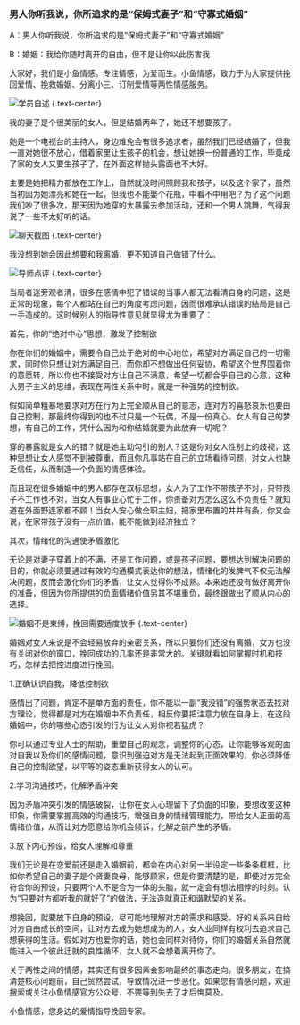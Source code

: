 ### 男人你听我说，你所追求的是“保姆式妻子”和“守寡式婚姻”

A：男人你听我说，你所追求的是“保姆式妻子”和“守寡式婚姻”

B：婚姻：我给你随时离开的自由，但不是让你以此伤害我

大家好，我们是小鱼情感。专注情感，为爱而生。小鱼情感，致力于为大家提供挽回爱情、挽救婚姻、分离小三、订制爱情等两性情感服务。

![学员自述](/im/images/articles/a1/a1_1/image1.png "学员自述") {.text-center}

我的妻子是个很美丽的女人，但是结婚两年了，她还不想要孩子。

她是一个电视台的主持人，身边难免会有很多追求者，虽然我们已经结婚了，但我一直对她很不放心，借着家里让生孩子的机会，想让她换一份普通的工作，毕竟成了家的女人又要生孩子了，在外面这样抛头露面也不大好。

主要是她把精力都放在工作上，自然就没时间照顾我和孩子，以及这个家了，虽然当初因为她漂亮和她在一起，但我也不能娶个花瓶，中看不中用吧？为了这个问题我们吵了很多次，那天因为她穿的太暴露去参加活动，还和一个男人跳舞，气得我说了一些不太好听的话。

![聊天截图](/im/images/articles/a1/a1_1/image2.png "聊天截图") {.text-center}

我没想到她会因此想要和我离婚，更不知道自己做错了什么。

![导师点评](/im/images/articles/a1/a1_1/image3.png "导师点评") {.text-center}

当局者迷旁观者清，很多在感情中犯了错误的当事人都无法看清自身的问题，这是正常的现象，每个人都站在自己的角度考虑问题，因而很难承认错误的结局是自己一手造成的。这时候别人的指导性意见就显得尤为重要了：

首先，你的“绝对中心”思想，激发了控制欲

你在你们的婚姻中，需要令自己处于绝对的中心地位，希望对方满足自己的一切需求，同时你只想让对方满足自己，而你却不想做出任何妥协，希望这个世界围着你的意愿转，所以你也不接受对方让自己不满意，希望一切都合乎自己的心意，这种大男子主义的思维，表现在两性关系中时，就是一种强势的控制欲。

假如简单粗暴地要求对方在行为上完全顺从自己的意志，连对方的喜怒哀乐也要由自己控制，那最终你得到的也不过只是一个玩偶，不是一份真心。女人有自己的梦想，有自己的工作，凭什么因为和你结婚就要为此放弃一切呢？

穿的暴露就是女人的错？就是她主动勾引的别人？这是你对女人性别上的歧视，这种思想让女人感觉不到被尊重，而且你凡事站在自己的立场看待问题，对女人也缺乏信任，从而制造一个负面的情感体验。

而且现在很多婚姻中的男人都存在双标思想，女人为了工作不带孩子不对，只带孩子不工作也不对，当女人有事业心忙于工作，你责备对方怎么这么不负责任？就知道在外面野连家都不顾！当女人安心做全职主妇，把家里布置的井井有条，你又会说，在家带孩子没有一点价值，能不能做到经济独立？

其次，情绪化的沟通使矛盾激化

无论是对妻子穿着上的不满，还是工作问题，或是孩子问题，要想达到解决问题的目的，你就必须要通过有效的沟通模式表达你的想法，情绪化的发脾气不仅无法解决问题，反而会激化你们的矛盾，让女人觉得你不成熟。本来她还没有做好离开你的准备，但因为你所提供的负面情绪价值另其不堪重负，最终跟做出了顺从内心的选择。

![婚姻不是束缚，挽回需要适度放手](/im/images/articles/a1/a1_1/image4.png "婚姻不是束缚，挽回需要适度放手") {.text-center}

婚姻对女人来说是不会轻易放弃的亲密关系，所以只要你们还没有离婚，女方也没有关闭对你的窗口，挽回成功的几率还是非常大的。关键就看如何掌握时机和技巧，怎样去把控进度进行挽回。

1.正确认识自我，降低控制欲

感情出了问题，肯定不是单方面的责任，你不能以一副“我没错”的强势状态去找对方理论，觉得都是对方在婚姻中不负责任，相反你要把注意力放在自身上，在这段婚姻中，你的哪些心态引发的行为让女人对你视若猛虎？

你可以通过专业人士的帮助，重塑自己的观念，调整你的心态，让你能够客观的面对自我以及你们的感情问题，意识到强迫对方是无法起到正面效果的，你必须降低自己的控制欲望，以平等的姿态重新获得女人的认可。

2.学习沟通技巧，化解矛盾冲突

因为矛盾冲突引发的情感破裂，让你在女人心理留下了负面的印象，要想改变这种印象，你需要掌握高效的沟通技巧，增强自身的情绪管理能力，带给女人正面的高情绪价值，从而让对方愿意给你机会倾诉，化解之前产生的矛盾。

3.放下内心预设，给女人理解和尊重

我们无论是在恋爱前还是走入婚姻前，都会在内心对另一半设定一些条条框框，比如你希望自己的妻子是个贤妻良母，能够顾家，但是你要清楚的是，即便对方完全符合你的预设，只要两个人不是合为一体的头脑，就一定会有想法相悖的时刻。认为“只要对方都听我的就好了”的做法，无法造就真正和谐默契的关系。

想挽回，就要放下自身的预设，尽可能地理解对方的需求和感受。好的关系来自给对方自由成长的空间，让对方去成为她想成为的人，女人业同样有权利去追求自己想获得的生活。假如对方也爱你的话，她也会同样对待你，你们的婚姻关系自然就能进入一个彼此迁就的良性循环，女人就不会想着离开你了。

关于两性之间的情感，其实还有很多因素会影响最终的事态走向。很多朋友，在搞清楚核心问题前，自己贸然尝试，导致情况进一步恶化。如果您有情感问题，欢迎搜索或关注小鱼情感官方公众号，不要等到失去了才后悔莫及。

小鱼情感，您身边的爱情指导挽回专家。
